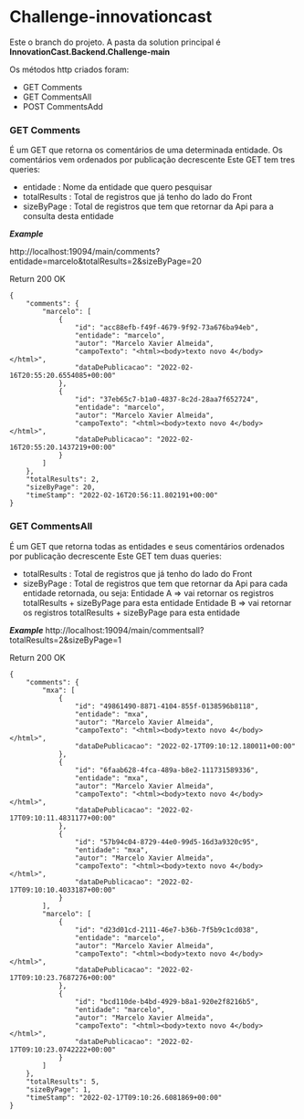 # Challenge-innovationcast

Este o branch do projeto. A pasta da solution principal é **InnovationCast.Backend.Challenge-main** <br>

Os métodos http criados foram:
- GET Comments
- GET CommentsAll
- POST CommentsAdd

### GET Comments ###
É um GET que retorna os comentários de uma determinada entidade. 
Os comentários vem ordenados por publicação decrescente
Este GET tem tres queries:
  - entidade      : Nome da entidade que quero pesquisar
  - totalResults  : Total de registros que já tenho do lado do Front
  - sizeByPage    : Total de registros que tem que retornar da Api para a consulta desta entidade

***Example***

http://localhost:19094/main/comments?entidade=marcelo&totalResults=2&sizeByPage=20

Return 200 OK 

```
{
	"comments": {
		"marcelo": [
			{
				"id": "acc88efb-f49f-4679-9f92-73a676ba94eb",
				"entidade": "marcelo",
				"autor": "Marcelo Xavier Almeida",
				"campoTexto": "<html><body>texto novo 4</body></html>",
				"dataDePublicacao": "2022-02-16T20:55:20.6554085+00:00"
			},
			{
				"id": "37eb65c7-b1a0-4837-8c2d-28aa7f652724",
				"entidade": "marcelo",
				"autor": "Marcelo Xavier Almeida",
				"campoTexto": "<html><body>texto novo 4</body></html>",
				"dataDePublicacao": "2022-02-16T20:55:20.1437219+00:00"
			}
		]
	},
	"totalResults": 2,
	"sizeByPage": 20,
	"timeStamp": "2022-02-16T20:56:11.802191+00:00"
}
```

### GET CommentsAll ###
É um GET que retorna todas as entidades e seus comentários ordenados por publicação decrescente
Este GET tem duas queries:
  - totalResults  : Total de registros que já tenho do lado do Front
  - sizeByPage    : Total de registros que tem que retornar da Api para cada entidade retornada, ou seja:
                    Entidade A => vai retornar os registros totalResults + sizeByPage para esta entidade
                    Entidade B => vai retornar os registros totalResults + sizeByPage para esta entidade

***Example***
http://localhost:19094/main/commentsall?totalResults=2&sizeByPage=1

Return 200 OK 
```
{
	"comments": {
		"mxa": [
			{
				"id": "49861490-8871-4104-855f-0138596b8118",
				"entidade": "mxa",
				"autor": "Marcelo Xavier Almeida",
				"campoTexto": "<html><body>texto novo 4</body></html>",
				"dataDePublicacao": "2022-02-17T09:10:12.180011+00:00"
			},
			{
				"id": "6faab628-4fca-489a-b8e2-111731589336",
				"entidade": "mxa",
				"autor": "Marcelo Xavier Almeida",
				"campoTexto": "<html><body>texto novo 4</body></html>",
				"dataDePublicacao": "2022-02-17T09:10:11.4831177+00:00"
			},
			{
				"id": "57b94c04-8729-44e0-99d5-16d3a9320c95",
				"entidade": "mxa",
				"autor": "Marcelo Xavier Almeida",
				"campoTexto": "<html><body>texto novo 4</body></html>",
				"dataDePublicacao": "2022-02-17T09:10:10.4033187+00:00"
			}
		],
		"marcelo": [
			{
				"id": "d23d01cd-2111-46e7-b36b-7f5b9c1cd038",
				"entidade": "marcelo",
				"autor": "Marcelo Xavier Almeida",
				"campoTexto": "<html><body>texto novo 4</body></html>",
				"dataDePublicacao": "2022-02-17T09:10:23.7687276+00:00"
			},
			{
				"id": "bcd110de-b4bd-4929-b8a1-920e2f8216b5",
				"entidade": "marcelo",
				"autor": "Marcelo Xavier Almeida",
				"campoTexto": "<html><body>texto novo 4</body></html>",
				"dataDePublicacao": "2022-02-17T09:10:23.0742222+00:00"
			}
		]
	},
	"totalResults": 5,
	"sizeByPage": 1,
	"timeStamp": "2022-02-17T09:10:26.6081869+00:00"
}
```
